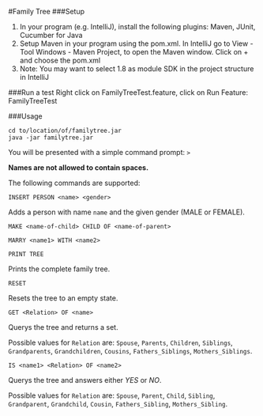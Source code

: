 #Family Tree
###Setup
1. In your program (e.g. IntelliJ), install the following plugins: Maven, JUnit, Cucumber for Java
2. Setup Maven in your program using the pom.xml. In IntelliJ go to View - Tool Windows - Maven Project, to open the Maven window. Click on + and choose the pom.xml
3. Note: You may want to select 1.8 as module SDK in the project structure in IntelliJ

###Run a test
Right click on FamilyTreeTest.feature, click on Run Feature: FamilyTreeTest

###Usage
```
cd to/location/of/familytree.jar
java -jar familytree.jar
``` 

You will be presented with a simple command prompt:
`>`

**Names are not allowed to contain spaces.**

The following commands are supported:
```
INSERT PERSON <name> <gender>
```
Adds a person with name `name` and the given gender (MALE or FEMALE).

```
MAKE <name-of-child> CHILD OF <name-of-parent>
```

```
MARRY <name1> WITH <name2>
```

```
PRINT TREE
```
Prints the complete family tree.

```
RESET
```

Resets the tree to an empty state.

```
GET <Relation> OF <name>
```
Querys the tree and returns a set.

Possible values for `Relation` are:
`Spouse`, `Parents`, `Children`, 
`Siblings`, `Grandparents`, `Grandchildren`, `Cousins`,
`Fathers_Siblings`, `Mothers_Siblings`.

```
IS <name1> <Relation> OF <name2>
```
Querys the tree and answers either _YES_ or _NO_.

Possible values for `Relation` are:
`Spouse`, `Parent`, `Child`,
`Sibling`, `Grandparent`, `Grandchild`, `Cousin`,
`Fathers_Sibling`, `Mothers_Sibling`.